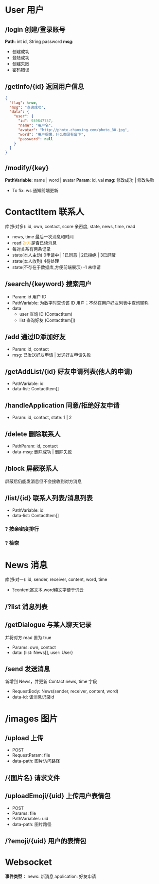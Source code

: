 # User 用户

## /login 创建/登录账号
**Path**: int id, String password
**msg**: 
+ 创建成功
+ 登陆成功
+ 创建失败
+ 密码错误

## /getInfo/{id} 返回用户信息

```json
{
  "flag": true,
  "msg": "查询成功",
  "data": {
    "user": {
      "id": 939847757,
      "name": "用户名",
      "avatar": "http://photo.chaoxing.com/photo_80.jpg",
      "word": "用户很懒，什么都没有留下",
      "password": null
    }
  }
}
```

## /modify/{key}
**PathVariable**: name | word | avatar
**Param**: id, val
**msg**: 修改成功 | 修改失败
+ To fix: ws 通知前端更新

# ContactItem 联系人
库(多对多): id, own, contact, score 亲密度, state, news, time, read
+ news, time 最后一次消息和时间
+ read <span style="color:orange">对方</span>是否已读消息
+ 每对关系有两条记录
+ state(本人主动) 0申请中 | 1已同意 | 2已拒绝 | 3已屏蔽
+ state(本人收到) 4待处理
+ state(不存在于数据库,方便前端展示) -1 未申请

## /search/{keyword} 搜索用户
+ Param: id 用户 ID
+ PathVariable: 为数字时查询该 ID 用户；不然在用户好友列表中查询昵称
+ data
  + user 查询 ID (ContactItem)
  + list 查询好友 (ContactItem[])

## /add 通过ID添加好友
+ Param: id, contact
+ msg: 已发送好友申请 | 发送好友申请失败

## /getAddList/{id} 好友申请列表(他人的申请)
+ PathVariable: id
+ data-list: ContactItem[]

## /handleApplication 同意/拒绝好友申请
+ Param: id, contact, state: 1 | 2

## /delete 删除联系人
+ PathParam: id, contact
+ data-msg: 删除成功 | 删除失败

## /block 屏蔽联系人
屏蔽后仍能发消息但不会接收到对方消息

## /list/{id} 联系人列表/消息列表
+ PathVariable: id
+ data-list: ContactItem[]

### ? 按亲密度排行
### ? 检索

# News 消息
库(多对一): id, sender, receiver, content, word, time
+ ?content富文本,word纯文字便于词云

## /?list 消息列表

## /getDialogue 与某人聊天记录
并将对方 read 置为 true
+ Params: own, contact
+ data: {list: News[], user: User}

## /send 发送消息
新增到 News，并更新 Contact news, time 字段
+ RequestBody: News(sender, receiver, content, word)
+ data-id: 该消息记录id

# /images 图片

## /upload 上传
+ POST
+ RequestParam: file
+ data-path: 图片访问路径

## /{图片名} 请求文件

## /uploadEmoji/{uid} 上传用户表情包
+ POST
+ Params: file
+ PathVariables: uid
+ data-path: 图片路径

## /?emoji/{uid} 用户的表情包

# Websocket
**事件类型：**
news: 新消息
application: 好友申请